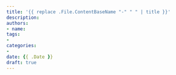 ```yaml
---
title: '{{ replace .File.ContentBaseName "-" " " | title }}'
description:
authors:
- name:
tags:
-
categories:
-
date: {{ .Date }}
draft: true
---
```

